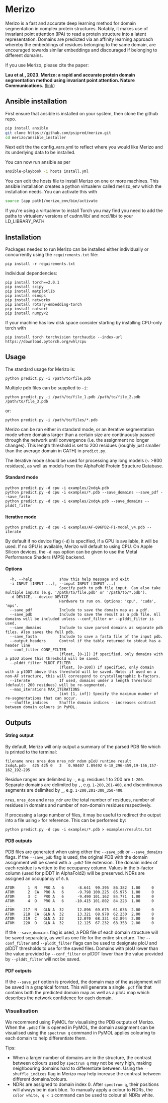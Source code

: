# Merizo

Merizo is a fast and accurate deep learning method for domain segmentation in complex protein structures. Notably, it makes use of invariant point attention (IPA) to read a protein structure into a latent representation. Domains are predicted via an affinity learning approach whereby the embeddings of residues belonging to the same domain, are encouraged towards similar embeddings and discouraged if belonging to different domains. 

If you use Merizo, please cite the paper: 

   **Lau et al., 2023. Merizo: a rapid and accurate protein domain segmentation method using invariant point attention. Nature Communications.** ([link](https://www.nature.com/articles/s41467-023-43934-4))  

## Ansible installation

First ensure that ansible is installed on your system, then clone the github repo. 

``` bash
pip install ansible
git clone https://github.com/psipred/merizo.git
cd merizo/ansible_installer
```

Next edit the the config_vars.yml to reflect where you would like Merizo and 
its underlying data to be installed.

You can now run ansible as per

``` bash
ansible-playbook -i hosts install.yml
```

You can edit the hosts file to install Merizo on one or more machines. This ansible installation creates a python virtualenv called merizo_env which the installation needs. You can activate this with

``` bash 
source [app path]/merizo_env/bin/activate
```

If you're using a virtualenv to install Torch you may find you need to add the paths to virtualenv versions of cudnn/lib/ and nccl/lib/ to your LD_LIBRARY_PATH 

## Installation

Packages needed to run Merizo can be installed either individually or concurrently using the `requirements.txt` file:
```
pip install -r requirements.txt
```

Individual dependencies:
```
pip install torch==2.0.1
pip install scipy
pip install matplotlib
pip install einops
pip install networkx
pip install rotary-embedding-torch
pip install natsort
pip install numpy<2
```

If your machine has low disk space consider starting by installing CPU-only torch with

```
pip install torch torchvision torchaudio --index-url https://download.pytorch.org/whl/cpu
```

## Usage
The standard usage for Merizo is:
``` 
python predict.py -i /path/to/file.pdb
```

Multiple pdb files can be supplied to `-i`:
``` 
python predict.py -i /path/to/file_1.pdb /path/to/file_2.pdb /path/to/file_3.pdb
```
or:
``` 
python predict.py -i /path/to/files/*.pdb
```

Merizo can be ran either in standard mode, or an iterative segmentation mode where domains larger than a certain size are continuously passed through the network until convergence (i.e. the assignment no longer changes). This length threshold is set to 200 residues (roughly just smaller than the average domain in CATH) in `predict.py`.

The iterative mode should be used for processing any long models (~ >800 residues), as well as models from the AlphaFold Protein Structure Database.

#### Standard mode
```
python predict.py -d cpu -i examples/2xdqA.pdb
python predict.py -d cpu -i examples/*.pdb --save_domains --save_pdf --save_fasta
python predict.py -d cpu -i examples/2xdqA.pdb --save_domains --plddt_filter
```

#### Iterative mode
```
python predict.py -d cpu -i examples/AF-Q96PD2-F1-model_v4.pdb --iterate
```

By default if no device flag (`-d`) is specified, if a GPU is available, it will be used. If no GPU is available, Merizo will default to using CPU. On Apple Silicon devices, the `-d mps` option can be given to use the Metal Performance Shaders (MPS) backend.

#### Options
```
  -h, --help            show this help message and exit
  -i INPUT [INPUT ...], --input INPUT [INPUT ...]
                        Specify path to pdb file input. Can also take multiple inputs (e.g. '/path/to/file.pdb' or '/path/to/*.pdb').
  -d DEVICE, --device DEVICE
                        Hardware to run on. Options: 'cpu', 'cuda', 'mps'.
  --save_pdf            Include to save the domain map as a pdf.
  --save_pdb            Include to save the result as a pdb file. All domains will be included unless --conf_filter or --plddt_filter is used.
  --save_domains        Include to save parsed domains as separate pdb files. Also saves the full pdb.
  --save_fasta          Include to save a fasta file of the input pdb.
  --output_headers      Control if the table returned to stdout has a header line
  --conf_filter CONF_FILTER
                        (float, [0-1]) If specified, only domains with a pIoU above this threshold will be saved.
  --plddt_filter PLDDT_FILTER
                        (float, [0-100]) If specified, only domain with a plDDT above this threshold will be saved. Note: if used on a non-AF structure, this will correspond to crystallographic b-factors.
  --iterate             If used, domains under a length threshold (default: 200 residues) will be re-segmented.
  --max_iterations MAX_ITERATIONS
                        (int [1, inf]) Specify the maximum number of re-segmentations that can occur.
  --shuffle_indices     Shuffle domain indices - increases contrast between domain colours in PyMOL.
```

## Outputs

#### String output

By default, Merizo will only output a summary of the parsed PDB file which is printed to the terminal:

```
filename nres nres_dom nres_ndr ndom pIoU runtime result
2xdqA.pdb	425	425	0	3	0.98407	1.89492	6-18_296-459,19-156,157-162_192-295
```
Residue ranges are delimited by `-`, e.g. residues 1 to 200 are `1-200`. Separate domains are delimited by `,`, e.g. `1-200,201-400`, and discontinuous segments are delimited by `_`, e.g. `1-200,201-300_350-400`.

`nres`, `nres_dom` and `nres_ndr` are the total number of residues, number of residues in domains and number of non-domain residues respectively. 

If processing a large number of files, it may be useful to redirect the output into a file using `>` for reference. This can be performed by:
```
python predict.py -d cpu -i examples/*.pdb > examples/results.txt
```

#### PDB outputs

PDB files are generated when using either the `--save_pdb` or `--save_domains` flags.
If the `--save_pdb` flag is used, the original PDB with the domain assignment will be saved with a `.pdb2` file extension. The domain index of each residue is written to the occupancy column. Values in the b-factor column (used for plDDT in AlphaFold2) will be preserved. NDRs are assigned an occupancy of `0.0`.

```
ATOM      1  N   PRO A   6      -8.641  99.395  86.382  1.00     0
ATOM      2  CA  PRO A   6      -9.798 100.225  85.975  1.00     0
ATOM      3  C   PRO A   6      -9.490 101.162  84.771  1.00     0
ATOM      4  O   PRO A   6     -10.415 101.802  84.223  1.00     0
...
ATOM    217  N   GLN A  32      12.896  69.675  61.036  2.00     0
ATOM    218  CA  GLN A  32      13.321  68.978  62.230  2.00     0
ATOM    219  C   GLN A  32      12.070  68.331  62.894  2.00     0
ATOM    220  O   GLN A  32      12.125  67.232  63.353  2.00     0
```

If the `--save_domains` flag is used, a PDB file of each domain structure will be saved separately, as well as one file for the entire structure. The `--conf_filter` and `--plddt_filter` flags can be used to designate pIoU and plDDT thresholds to use for the saved files. Domains with pIoU lower than the value provided by `--conf_filter` or plDDT lower than the value provided by `--plddt_filter` will not be saved.

#### PDF outputs

If the `--save_pdf` option is provided, the domain map of the assignment will be saved in a graphical format. This will generate a single `.pdf` file that contains both the predicted domain map as well as a pIoU map which describes the network confidence for each domain.

### Visualisation

We recommend using PyMOL for visualising the PDB outputs of Merizo. When the `.pdb2` file is opened in PyMOL, the domain assignment can be visualised using the `spectrum q` command in PyMOL applies colouring to each domain to help differentiate them. 

Tips:
- When a larger number of domains are in the structure, the contrast between colours used by `spectrum q` may not be very high, making neighbouring domains hard to differentiate between. Using the `--shuffle_indices` flag in Merizo may help increase the contrast between different domains/colours. 
- NDRs are assigned to domain index 0. After `spectrum q`, their positions will always be in dark blue. To manually apply a colour to NDRs, the `color white, q < 1` command can be used to colour all NDRs white. 
